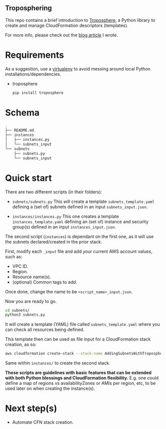 ## Troposphering

This repo contains a brief introduction to [Troposphere](https://github.com/cloudtools/troposphere), a Python library to create and manage CloudFormation descriptors (templates).

For more info, please check out the [blog article]() I wrote.

# Requirements

As a suggestion, use a [virtualenv](https://docs.python.org/3/library/venv.html) to avoid messing around local Python installations/dependencies.

- troposphere
  ```bash
  pip install troposphere
  ```

# Schema

```bash
.
├── README.md
├── instances
│   ├── instances.py
│   └── subnets_input
└── subnets
    ├── subnets.py
    └── subnets_input
```

# Quick start

There are two different scripts (in their folders):
- `subnets/subnets.py`
  This will create a template `subnets_template.yaml` defining a (set of) subnets defined in an input `subnets_input.json`.

- `instances/instances.py`
  This one creates a template `instances_template.yaml` defining an (set of) instance and security group(s) defined in an input `instances_input.json`.
  
The second script (`instances`) is dependant on the first one, as it will use the subnets declared/created in the prior stack.

First, modify each `_input` file and add your current AWS account values, such as:
- VPC ID.
- Region.
- Resource name(s).
- (optional) Common tags to add.

Once done, change the name to be `<script_name>_input.json`.

Now you are ready to go.

```bash
cd subnets/
python3 subnets.py
```

It will create a template (YAML) file called `subnets_template.yaml` where you can check all resources being defined.

This template then can be used as file input for a CloudFormation stack creation, as so:
```bash
aws cloudformation create-stack --stack-name AddingSubnetsWithTroposphere --template-body file://subnets_template.yaml
```

Same within `instances/` to create the second stack.

**These scripts are guidelines with basic features that can be extended with both Python blessings and CloudFormation flexibility.**
E.g. one could define a map of regions vs availabilityZones or AMIs per region, etc, to be used later on when creating the instance(s).

# Next step(s)
- Automate CFN stack creation.
